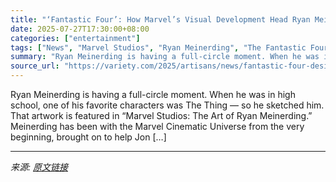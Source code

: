 ```yaml
---
title: "‘Fantastic Four’: How Marvel’s Visual Development Head Ryan Meinerding Helped The Thing Emote and Paid Tribute to Jack Kirby"
date: 2025-07-27T17:30:00+08:00
categories: ["entertainment"]
tags: ["News", "Marvel Studios", "Ryan Meinerding", "The Fantastic Four: First Steps"]
summary: "Ryan Meinerding is having a full-circle moment. When he was in high school, one of his favorite characters was The Thing — so he sketched him. That artwork is featured in &#8220;Marvel Studios: The Ar"
source_url: "https://variety.com/2025/artisans/news/fantastic-four-designed-thing-jack-kirby-1236467973/"
---
```


Ryan Meinerding is having a full-circle moment. When he was in high school, one of his favorite characters was The Thing — so he sketched him. That artwork is featured in &#8220;Marvel Studios: The Art of Ryan Meinerding.&#8221; Meinerding has been with the Marvel Cinematic Universe from the very beginning, brought on to help Jon [&#8230;]

---

*来源: [原文链接](https://variety.com/2025/artisans/news/fantastic-four-designed-thing-jack-kirby-1236467973/)*
